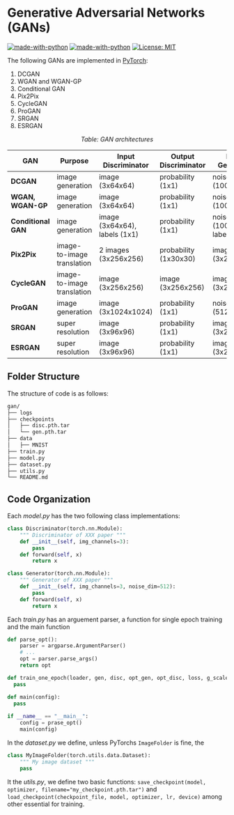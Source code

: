 # Generative Adversarial Networks (GANs)

[![made-with-python](https://img.shields.io/badge/Made%20with-Python-1f425f.svg)](https://www.python.org/)
[![made-with-python](https://img.shields.io/badge/Made%20with-PyTorch-red)](https://www.python.org/)
[![License: MIT](https://img.shields.io/badge/License-MIT-yellow.svg)](https://github.com/giakou4/gans/LICENSE)

The following GANs are implemented in [PyTorch](https://pytorch.org/):
1. DCGAN
2. WGAN and WGAN-GP
3. Conditional GAN
4. Pix2Pix
5. CycleGAN
6. ProGAN
7. SRGAN
8. ESRGAN

<p align="center">
    <em> Table: GAN architectures </em>
</p>

<div align="center">
  
| **GAN**             | Purpose                    | **Input Discriminator**       | **Output Discriminator** | **Input Generator**          | **Output Generator** |
|---------------------|----------------------------|-------------------------------|--------------------------|------------------------------|----------------------|
| **DCGAN**           | image generation           | image (3x64x64)               | probability (1x1)        | noise (100x1x1)              | image (3x64x64)      |
| **WGAN, WGAN-GP**   | image generation           | image (3x64x64)               | probability (1x1)        | noise (100x1x1)              | image (3x64x64)      |
| **Conditional GAN** | image generation           | image (3x64x64), labels (1x1) | probability (1x1)        | noise (100x1x1), label (1x1) | image (3x64x64)      |
| **Pix2Pix**         | image-to-image translation | 2 images (3x256x256)          | probability (1x30x30)    | image (3x256x256)            | image (3x256x256)    |
| **CycleGAN**        | image-to-image translation | image (3x256x256)             | image (3x256x256)        | image (3x256x256)            | image (3x256x256)    |
| **ProGAN**          | image generation           | image (3x1024x1024)           | probability (1x1)        | noise (512x1x1)              | image (3x1024x1024   |
| **SRGAN**           | super resolution           | image (3x96x96)               | probability (1x1)        | image (3x24x24)              | image (3x96x96)      |
| **ESRGAN**          | super resolution           | image (3x96x96)               | probability (1x1)        | image (3x24x24)              | image (3x96x96)      |

</div>

## Folder Structure

The structure of code is as follows:  
```bash
gan/  
├── logs
├── checkpoints
│   ├── disc.pth.tar  
│   └── gen.pth.tar  
├── data
│   ├── MNIST
├── train.py  
├── model.py 
├── dataset.py 
├── utils.py 
└── README.md
```

## Code Organization

Each _model.py_ has the two following class implementations: 
```python 
class Discriminator(torch.nn.Module):
    """ Discriminator of XXX paper """
    def __init__(self, img_channels=3):
        pass
    def forward(self, x)
        return x

class Generator(torch.nn.Module):
    """ Generator of XXX paper """
    def __init__(self, img_channels=3, noise_dim=512):
        pass
    def forward(self, x)
        return x
```

Each _train.py_ has an arguement parser, a function for single epoch training and the main function 
```python
def parse_opt():
    parser = argparse.ArgumentParser()
    # ...
    opt = parser.parse_args()
    return opt

def train_one_epoch(loader, gen, disc, opt_gen, opt_disc, loss, g_scaler, d_scaler, writer, tb_step, epoch, num_epochs, **kwargs):
  pass

def main(config):
  pass
  
if __name__ == "__main__":
    config = prase_opt()
    main(config)
```

In the _dataset.py_ we define, unless PyTorchs ```ImageFolder``` is fine, the
```python
class MyImageFolder(torch.utils.data.Dataset):
    """ My image dataset """
    pass
```

It the _utils.py_, we define two basic functions: ```save_checkpoint(model, optimizer, filename="my_checkpoint.pth.tar")``` and ```load_checkpoint(checkpoint_file, model, optimizer, lr, device)``` among other essential for training.
